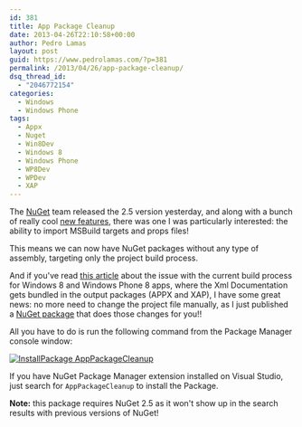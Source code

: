 ```yaml
---
id: 381
title: App Package Cleanup
date: 2013-04-26T22:10:58+00:00
author: Pedro Lamas
layout: post
guid: https://www.pedrolamas.com/?p=381
permalink: /2013/04/26/app-package-cleanup/
dsq_thread_id:
  - "2046772154"
categories:
  - Windows
  - Windows Phone
tags:
  - Appx
  - Nuget
  - Win8Dev
  - Windows 8
  - Windows Phone
  - WP8Dev
  - WPDev
  - XAP
---
```

The [NuGet](http://nuget.org) team released the 2.5 version yesterday, and along with a bunch of really cool [new features](http://docs.nuget.org/docs/release-notes/nuget-2.5), there was one I was particularly interested: the ability to import MSBuild targets and props files!

This means we can now have NuGet packages without any type of assembly, targeting only the project build process.

And if you've read [this article](https://www.pedrolamas.com/2013/02/15/reduce-the-size-of-your-xapappx-package-time-to-take-out-the-trash/) about the issue with the current build process for Windows 8 and Windows Phone 8 apps, where the Xml Documentation gets bundled in the output packages (APPX and XAP), I have some great news: no more need to change the project file manually, as I just published a [NuGet package](https://nuget.org/packages/AppPackageCleanup) that does those changes for you!!

All you have to do is run the following command from the Package Manager console window:

[![InstallPackage AppPackageCleanup](https://www.pedrolamas.com/wp-content/uploads/2013/04/AppPackageCleanup.png)](https://nuget.org/packages/AppPackageCleanup)

If you have NuGet Package Manager extension installed on Visual Studio, just search for `AppPackageCleanup` to install the Package.

**Note:** this package requires NuGet 2.5 as it won't show up in the search results with previous versions of NuGet!
